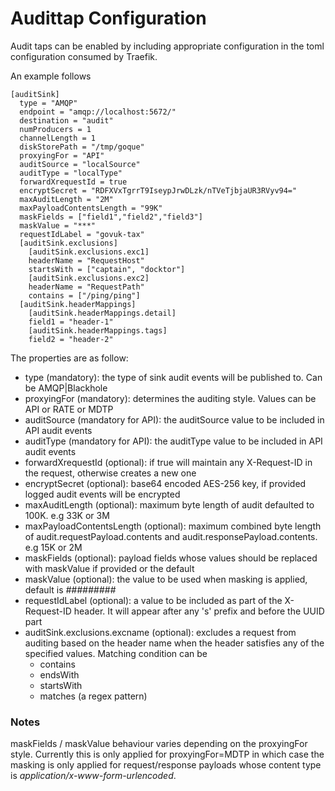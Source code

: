 # Audittap Configuration

Audit taps can be enabled by including appropriate configuration in the toml
configuration consumed by Traefik.

An example follows

```
[auditSink]
  type = "AMQP"
  endpoint = "amqp://localhost:5672/"
  destination = "audit"
  numProducers = 1
  channelLength = 1
  diskStorePath = "/tmp/goque"
  proxyingFor = "API"
  auditSource = "localSource"
  auditType = "localType"
  forwardXrequestId = true
  encryptSecret = "RDFXVxTgrrT9IseypJrwDLzk/nTVeTjbjaUR3RVyv94="
  maxAuditLength = "2M"
  maxPayloadContentsLength = "99K"
  maskFields = ["field1","field2","field3"]
  maskValue = "***"
  requestIdLabel = "govuk-tax"
  [auditSink.exclusions]
    [auditSink.exclusions.exc1]
    headerName = "RequestHost"
    startsWith = ["captain", "docktor"]
    [auditSink.exclusions.exc2]
    headerName = "RequestPath"
    contains = ["/ping/ping"]
  [auditSink.headerMappings]
    [auditSink.headerMappings.detail]
    field1 = "header-1"
    [auditSink.headerMappings.tags]
    field2 = "header-2"    
```

The properties are as follow:

* type (mandatory): the type of sink audit events will be published to. Can be AMQP|Blackhole
* proxyingFor (mandatory): determines the auditing style. Values can be API or RATE or MDTP
* auditSource (mandatory for API): the auditSource value to be included in API audit events
* auditType (mandatory for API): the auditType value to be included in API audit events
* forwardXrequestId (optional): if true will maintain any X-Request-ID in the request, otherwise creates a new one
* encryptSecret (optional): base64 encoded AES-256 key, if provided logged audit events will be encrypted
* maxAuditLength (optional): maximum byte length of audit defaulted to 100K. e.g 33K or 3M
* maxPayloadContentsLength (optional): maximum combined byte length of audit.requestPayload.contents and audit.responsePayload.contents. e.g 15K or 2M
* maskFields (optional): payload fields whose values should be replaced with maskValue if provided or the default
* maskValue (optional): the value to be used when masking is applied, default is *#########*
* requestIdLabel (optional): a value to be included as part of the X-Request-ID header. It will appear after any 's' prefix and before the UUID part
* auditSink.exclusions.excname (optional): excludes a request from auditing based on the header name when the header
satisfies any of the specified values. Matching condition can be
    * contains
    * endsWith
    * startsWith
    * matches (a regex pattern)

### Notes
maskFields / maskValue behaviour varies depending on the proxyingFor style. Currently this is only applied for proxyingFor=MDTP in which case the masking is only applied for request/response payloads whose content type is _application/x-www-form-urlencoded_.

